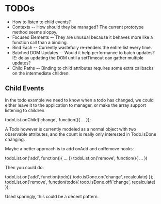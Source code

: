 TODOs
=====

* How to listen to child events? 
* Contexts -- How should they be managed?  The current prototype method seems sloppy.
* Focused Elements -- They are unusual because it behaves more like a function call than a binding.
* Bind Each -- Currently wastefully re-renders the entire list every time.
* Batched DOM Updates -- Would it help performance to batch updates? IE: delay updating the DOM until a setTimeout can gather multiple updates?
* Child Paths -- Binding to child attributes requires some extra callbacks on the intermediate children.


Child Events
------------
In the todo example we need to know when a todo has changed, we could either leave it to the application to manager,
or make the array support listening to children.

   todoList.onChild('change', function(){ ... });
  
A Todo however is currently modeled as a normal object with two observable attributes, and the count is really only interested
in Todo.isDone changing.

Maybe a better approach is to add onAdd and onRemove hooks:

  todoList.on('add', function(){ ... })
  todoList.on('remove', function(){ ... })
  
Then you could do:

  todoList.on('add', function(todo){ todo.isDone.on('change', recalculate) });
  todoList.on('remove', function(todo){ todo.isDone.off('change', recalculate) });
  
Used sparingly, this could be a decent pattern.